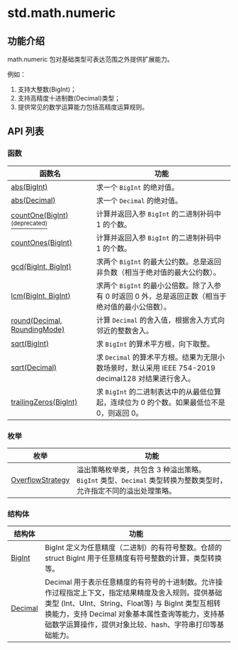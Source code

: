 # std.math.numeric

## 功能介绍

math.numeric 包对基础类型可表达范围之外提供扩展能力。

例如：

1. 支持大整数(BigInt)；
2. 支持高精度十进制数(Decimal)类型；
3. 提供常见的数学运算能力包括高精度运算规则。

## API 列表

### 函数

|              函数名          |           功能           |
| --------------------------- | ------------------------ |
| [abs(BigInt)](./math_numeric_package_api/math_numeric_package_funcs.md#func-absbigint)| 求一个 `BigInt` 的绝对值。|
| [abs(Decimal)](./math_numeric_package_api/math_numeric_package_funcs.md#func-absdecimal)| 求一个 `Decimal` 的绝对值。|
| [countOne(BigInt) <sup>(deprecated)</sup>](./math_numeric_package_api/math_numeric_package_funcs.md#func-countonebigint-deprecated) | 计算并返回入参 `BigInt` 的二进制补码中 1 的个数。 |
| [countOnes(BigInt)](./math_numeric_package_api/math_numeric_package_funcs.md#func-countonesbigint) | 计算并返回入参 `BigInt` 的二进制补码中 1 的个数。 |
| [gcd(BigInt, BigInt)](./math_numeric_package_api/math_numeric_package_funcs.md#func-gcdbigint-bigint)| 求两个 `BigInt` 的最大公约数。总是返回非负数（相当于绝对值的最大公约数）。|
| [lcm(BigInt, BigInt)](./math_numeric_package_api/math_numeric_package_funcs.md#func-lcmbigint-bigint) | 求两个 `BigInt` 的最小公倍数。除了入参有 0 时返回 0 外，总是返回正数（相当于绝对值的最小公倍数）。 |
| [round(Decimal, RoundingMode)](./math_numeric_package_api/math_numeric_package_funcs.md#func-rounddecimal-roundingmode) | 计算 `Decimal` 的舍入值，根据舍入方式向邻近的整数舍入。 |
| [sqrt(BigInt)](./math_numeric_package_api/math_numeric_package_funcs.md#func-sqrtbigint)| 求 `BigInt` 的算术平方根，向下取整。|
| [sqrt(Decimal)](./math_numeric_package_api/math_numeric_package_funcs.md#func-sqrtdecimal)| 求 `Decimal` 的算术平方根。结果为无限小数场景时，默认采用 IEEE 754-2019 decimal128 对结果进行舍入。|
| [trailingZeros(BigInt)](./math_numeric_package_api/math_numeric_package_funcs.md#func-trailingzerosbigint) | 求 `BigInt` 的二进制表达中的从最低位算起，连续位为 0 的个数。如果最低位不是 0，则返回 0。 |

### 枚举

|                 枚举              |                功能                 |
| --------------------------------- | ---------------------------------- |
| [OverflowStrategy](./math_numeric_package_api/math_numeric_package_enums.md#enum-overflowstrategy) | 溢出策略枚举类，共包含 3 种溢出策略。`BigInt` 类型、`Decimal` 类型转换为整数类型时，允许指定不同的溢出处理策略。 |

### 结构体

|                结构体              |                功能                 |
| ---------------------------------- | ---------------------------------- |
| [BigInt](./math_numeric_package_api/math_numeric_package_structs.md#struct-bigint) | BigInt 定义为任意精度（二进制）的有符号整数。仓颉的 struct BigInt 用于任意精度有符号整数的计算，类型转换等。 |
| [Decimal](./math_numeric_package_api/math_numeric_package_structs.md#struct-decimal) | Decimal 用于表示任意精度的有符号的十进制数。允许操作过程指定上下文，指定结果精度及舍入规则。提供基础类型 (Int、UInt、String、Float等) 与 BigInt 类型互相转换能力，支持 Decimal 对象基本属性查询等能力，支持基础数学运算操作，提供对象比较、hash、字符串打印等基础能力。|
